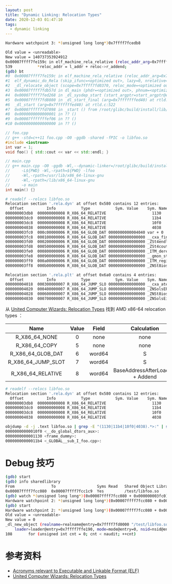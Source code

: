 ```yaml
---
layout: post
title: "Dynamic Linking: Relocation Types"
date: 2020-12-03 01:47:10
tags:
  - dynamic linking
---
```


```bash
Hardware watchpoint 3: *(unsigned long long*)0x7ffff7fcedb8

Old value = <unreadable>
New value = 140737353924912
0x00007ffff7fe159c in elf_machine_rela_relative (reloc_addr_arg=0x7ffff7fcedb8, reloc=0x7ffff7fcb580, l_addr=140737353920512) at ../sysdeps/x86_64/dl-machine.h:539
539           *reloc_addr = l_addr + reloc->r_addend;
(gdb) bt
#0  0x00007ffff7fe159c in elf_machine_rela_relative (reloc_addr_arg=0x7ffff7fcedb8, reloc=0x7ffff7fcb580, l_addr=140737353920512) at ../sysdeps/x86_64/dl-machine.h:539
#1  elf_dynamic_do_Rela (skip_ifunc=<optimized out>, lazy=0, nrelative=<optimized out>, relsize=288, reladdr=<optimized out>, map=0x7ffff7fd0010) at do-rel.h:112
#2  _dl_relocate_object (scope=0x7ffff7fd0370, reloc_mode=<optimized out>, consider_profiling=consider_profiling@entry=0) at dl-reloc.c:258
#3  0x00007ffff7fdb57d in dl_main (phdr=<optimized out>, phnum=<optimized out>, user_entry=<optimized out>, auxv=<optimized out>) at rtld.c:2197
#4  0x00007ffff7fed268 in _dl_sysdep_start (start_argptr=start_argptr@entry=0x7fffffffed40, dl_main=dl_main@entry=0x7ffff7fd8439 <dl_main>) at ../elf/dl-sysdep.c:253
#5  0x00007ffff7fd8080 in _dl_start_final (arg=0x7fffffffed40) at rtld.c:415
#6  _dl_start (arg=0x7fffffffed40) at rtld.c:522
#7  0x00007ffff7fd7098 in _start () from /root/glibc/build/install/lib/ld-linux-x86-64.so.2
#8  0x0000000000000001 in ?? ()
#9  0x00007fffffffef06 in ?? ()
#10 0x0000000000000000 in ?? ()
```

```cpp
// foo.cpp
// g++ -std=c++11 foo.cpp -O0 -ggdb -shared -fPIC -o libfoo.so
#include <iostream>
int var = 1;
void foo() { std::cout << var << std::endl; }
```

```cpp
// main.cpp
// g++ main.cpp -O0 -ggdb -Wl,--dynamic-linker=/root/glibc/build/install/lib/ld-linux-x86-64.so.2 \
//     -L${PWD} -Wl,-rpath=${PWD} -lfoo                                                           \
//     -Wl,-rpath=/usr/lib/x86_64-linux-gnu                                                       \
//     -Wl,-rpath=/lib/x86_64-linux-gnu                                                           \
//     -o main
int main() {}
```

```bash
# readelf --relocs libfoo.so
Relocation section '.rela.dyn' at offset 0x580 contains 12 entries:
  Offset          Info           Type           Sym. Value    Sym. Name + Addend
000000003db8  000000000008 R_X86_64_RELATIVE                    1130
000000003dc0  000000000008 R_X86_64_RELATIVE                    11b4
000000003dc8  000000000008 R_X86_64_RELATIVE                    10f0
000000004038  000000000008 R_X86_64_RELATIVE                    4038
000000003fc0  000c00000006 R_X86_64_GLOB_DAT 0000000000004040 var + 0
000000003fc8  000100000006 R_X86_64_GLOB_DAT 0000000000000000 __cxa_finalize@GLIBC_2.2.5 + 0
000000003fd0  000200000006 R_X86_64_GLOB_DAT 0000000000000000 _ZSt4endlIcSt11char_tr@GLIBCXX_3.4 + 0
000000003fd8  000500000006 R_X86_64_GLOB_DAT 0000000000000000 _ZSt4cout@GLIBCXX_3.4 + 0
000000003fe0  000800000006 R_X86_64_GLOB_DAT 0000000000000000 _ITM_deregisterTMClone + 0
000000003fe8  000900000006 R_X86_64_GLOB_DAT 0000000000000000 __gmon_start__ + 0
000000003ff0  000a00000006 R_X86_64_GLOB_DAT 0000000000000000 _ITM_registerTMCloneTa + 0
000000003ff8  000b00000006 R_X86_64_GLOB_DAT 0000000000000000 _ZNSt8ios_base4InitD1E@GLIBCXX_3.4 + 0

Relocation section '.rela.plt' at offset 0x6a0 contains 4 entries:
  Offset          Info           Type           Sym. Value    Sym. Name + Addend
000000004018  000300000007 R_X86_64_JUMP_SLO 0000000000000000 __cxa_atexit@GLIBC_2.2.5 + 0
000000004020  000400000007 R_X86_64_JUMP_SLO 0000000000000000 _ZNSolsEPFRSoS_E@GLIBCXX_3.4 + 0
000000004028  000600000007 R_X86_64_JUMP_SLO 0000000000000000 _ZNSt8ios_base4InitC1E@GLIBCXX_3.4 + 0
000000004030  000700000007 R_X86_64_JUMP_SLO 0000000000000000 _ZNSolsEi@GLIBCXX_3.4 + 0
```

从 [United Computer Wizards: Relocation Types](https://www.ucw.cz/~hubicka/papers/abi/node19.html) 找到 AMD x86-64 relocation types ：

|          Name          | Value | Field  |           Calculation            |
|          :-:           |  :-:  |  :-:   |               :-:                |
|    R\_X86\_64\_NONE    |   0   |  none  |               none               |
|    R\_X86\_64\_COPY    |   5   |  none  |               none               |
| R\_X86\_64\_GLOB\_DAT  |   6   | word64 |                S                 |
| R\_X86\_64\_JUMP\_SLOT |   7   | word64 |                S                 |
|  R\_X86\_64\_RELATIVE  |   8   | word64 | BaseAddressAfterLoading + Addend |

```bash
# readelf --relocs libfoo.so
Relocation section '.rela.dyn' at offset 0x580 contains 12 entries:
  Offset          Info           Type           Sym. Value    Sym. Name + Addend
000000003db8  000000000008 R_X86_64_RELATIVE                    1130
000000003dc0  000000000008 R_X86_64_RELATIVE                    11b4
000000003dc8  000000000008 R_X86_64_RELATIVE                    10f0
000000004038  000000000008 R_X86_64_RELATIVE                    4038
```

```bash
objdump -d -j .text libfoo.so | grep -E "(1130|11b4|10f0|4038).*>:" | sort
00000000000010f0 <__do_global_dtors_aux>:
0000000000001130 <frame_dummy>:
00000000000011b4 <_GLOBAL__sub_I_foo.cpp>:
```

# Debug 技巧

```bash
(gdb) start
(gdb) info sharedlibrary
From                To                  Syms Read   Shared Object Library
0x00007ffff7fcc080  0x00007ffff7fcc1c9  Yes         /test/libfoo.so
(gdb) watch *(unsigned long long*)(0x00007ffff7fcc080 + 0x000000003fc0)
Hardware watchpoint 2: *(unsigned long long*)(0x00007ffff7fcc080 + 0x000000003fc0)
(gdb) start
Hardware watchpoint 2: *(unsigned long long*)(0x00007ffff7fcc080 + 0x000000003fc0)
Old value = <unreadable>
New value = 0
_dl_new_object (realname=realname@entry=0x7ffff7fd0000 "/test/libfoo.so", libname=<optimized out>, libname@entry=0x5555555543d9 "libfoo.so", type=type@entry=1,
    loader=loader@entry=0x7ffff7ffe190, mode=mode@entry=0, nsid=nsid@entry=0) at dl-object.c:108
108       for (unsigned int cnt = 0; cnt < naudit; ++cnt)
```

# 参考资料

+ [Acronyms relevant to Executable and Linkable Format (ELF)](https://stevens.netmeister.org/631/elf.html)
+ [United Computer Wizards: Relocation Types](https://www.ucw.cz/~hubicka/papers/abi/node19.html)
